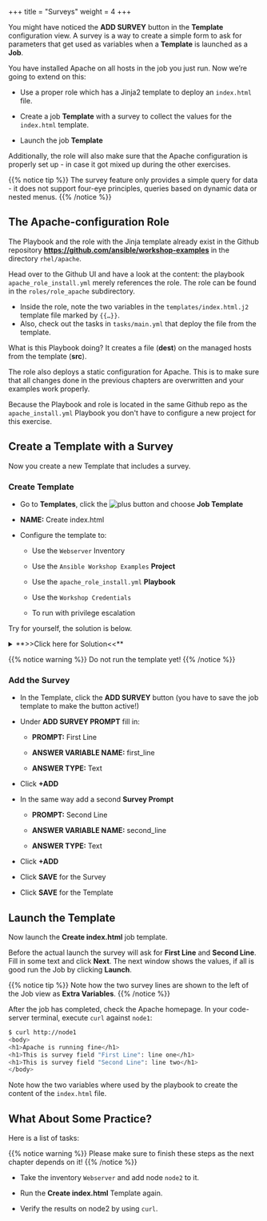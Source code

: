 +++
title = "Surveys"
weight = 4
+++

You might have noticed the **ADD SURVEY** button in the **Template** configuration view. A survey is a way to create a simple form to ask for parameters that get used as variables when a **Template** is launched as a **Job**.

You have installed Apache on all hosts in the job you just run. Now we’re going to extend on this:

- Use a proper role which has a Jinja2 template to deploy an `index.html` file.

- Create a job **Template** with a survey to collect the values for the `index.html` template.

- Launch the job **Template**

Additionally, the role will also make sure that the Apache configuration is properly set up - in case it got mixed up during the other exercises.

{{% notice tip %}}
The survey feature only provides a simple query for data - it does not support four-eye principles, queries based on dynamic data or nested menus.
{{% /notice %}}

## The Apache-configuration Role

The Playbook and the role with the Jinja template already exist in the Github repository **https://github.com/ansible/workshop-examples** in the directory `rhel/apache`.

 Head over to the Github UI and have a look at the content: the playbook `apache_role_install.yml` merely references the role. The role can be found in the `roles/role_apache` subdirectory.

 - Inside the role, note the two variables in the `templates/index.html.j2` template file marked by `{{…​}}`\.
 - Also, check out the tasks in `tasks/main.yml` that deploy the file from the template.

What is this Playbook doing? It creates a file (**dest**) on the managed hosts from the template (**src**).

The role also deploys a static configuration for Apache. This is to make sure that all changes done in the previous chapters are overwritten and your examples work properly.

Because the Playbook and role is located in the same Github repo as the `apache_install.yml` Playbook you don't have to configure a new project for this exercise.

## Create a Template with a Survey

Now you create a new Template that includes a survey.

### Create Template

- Go to **Templates**, click the ![plus](../../images/green_plus.png?classes=inline) button and choose **Job Template**

- **NAME:** Create index.html

- Configure the template to:

    - Use the `Webserver` Inventory

    - Use the `Ansible Workshop Examples` **Project**

    - Use the `apache_role_install.yml` **Playbook**

    - Use the `Workshop Credentials`

    - To run with privilege escalation

Try for yourself, the solution is below.

<details><summary>**>>Click here for Solution<<**</summary>
<p>

- **NAME:** Create index.html
- **JOB TYPE:** Run
- **INVENTORY:** Webserver
- **PROJECT:** Ansible Workshop Examples
- **PLAYBOOK:** `rhel/apache/apache_role_install.yml`
- **CREDENTIAL:** Workshop Credentials
- **OPTIONS:** Enable Privilege Escalation
- Click **SAVE**
</p>
</details>

{{% notice warning %}}
Do not run the template yet!
{{% /notice %}}

### Add the Survey

- In the Template, click the **ADD SURVEY** button (you have to save the job template to make the button active!)

- Under **ADD SURVEY PROMPT** fill in:

    - **PROMPT:** First Line

    - **ANSWER VARIABLE NAME:** first_line

    - **ANSWER TYPE:** Text

- Click **+ADD**

- In the same way add a second **Survey Prompt**

    - **PROMPT:** Second Line

    - **ANSWER VARIABLE NAME:** second_line

    - **ANSWER TYPE:** Text

- Click **+ADD**

- Click **SAVE** for the Survey

- Click **SAVE** for the Template

## Launch the Template

Now launch the **Create index.html** job template.

Before the actual launch the survey will ask for **First Line** and **Second Line**. Fill in some text and click **Next**. The next window shows the values, if all is good run the Job by clicking **Launch**.

{{% notice tip %}}
Note how the two survey lines are shown to the left of the Job view as **Extra Variables**.
{{% /notice %}}

After the job has completed, check the Apache homepage. In your code-server terminal, execute `curl` against `node1`:

```bash
$ curl http://node1
<body>
<h1>Apache is running fine</h1>
<h1>This is survey field "First Line": line one</h1>
<h1>This is survey field "Second Line": line two</h1>
</body>
```
Note how the two variables where used by the playbook to create the content of the `index.html` file.

## What About Some Practice?

Here is a list of tasks:

{{% notice warning %}}
Please make sure to finish these steps as the next chapter depends on it!
{{% /notice %}}

- Take the inventory `Webserver` and add node `node2` to it.

- Run the **Create index.html** Template again.

- Verify the results on node2 by using `curl`.
